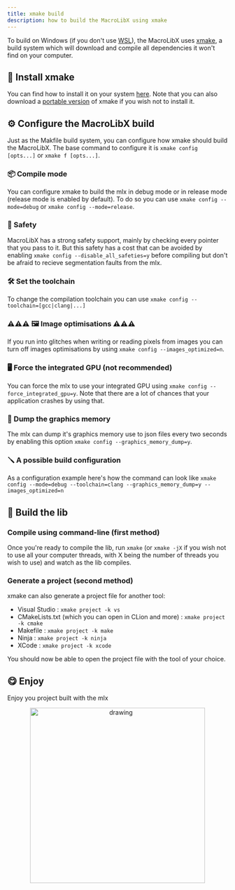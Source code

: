 ```yaml
---
title: xmake build
description: how to build the MacroLibX using xmake
---
```


To build on Windows (if you don't use [WSL](https://learn.microsoft.com/en-us/windows/wsl/install)), the MacroLibX uses [xmake](https://xmake.io), a build system which will download and compile all dependencies it won't find on your computer.

## 💾 Install xmake
You can find how to install it on your system [here](https://xmake.io/#/guide/installation). Note that you can also download a [portable version](https://github.com/xmake-io/xmake/releases) of xmake if you wish not to install it.

## ⚙️ Configure the MacroLibX build
Just as the Makfile build system, you can configure how xmake should build the MacroLibX. The base command to configure it is `xmake config [opts...]` or `xmake f [opts...]`.

### 📦 Compile mode
You can configure xmake to build the mlx in debug mode or in release mode (release mode is enabled by default). To do so you can use `xmake config --mode=debug` or `xmake config --mode=release`.

### 🦺 Safety
MacroLibX has a strong safety support, mainly by checking every pointer that you pass to it. But this safety has a cost that can be avoided by enabling `xmake config --disable_all_safeties=y` before compiling but don't be afraid to recieve segmentation faults from the mlx.

### 🛠️ Set the toolchain
To change the compilation toolchain you can use `xmake config --toolchain=[gcc|clang|...]`

### ⚠️⚠️⚠️ 🖼️ Image optimisations ⚠️⚠️⚠️
If you run into glitches when writing or reading pixels from images you can turn off images optimisations by using `xmake config --images_optimized=n`.

### 🖥️ Force the integrated GPU (not recommended)
You can force the mlx to use your integrated GPU using `xmake config --force_integrated_gpu=y`. Note that there are a lot of chances that your application crashes by using that.

### 💽 Dump the graphics memory
The mlx can dump it's graphics memory use to json files every two seconds by enabling this option `xmake config --graphics_memory_dump=y`.

### 🪛 A possible build configuration
As a configuration example here's how the command can look like `xmake config --mode=debug --toolchain=clang --graphics_memory_dump=y --images_optimized=n`

## 🚧 Build the lib

### Compile using command-line (first method)
Once you're ready to compile the lib, run `xmake` (or `xmake -jX` if you wish not to use all your computer threads, with X being the number of threads you wish to use) and watch as the lib compiles.

### Generate a project (second method)
xmake can also generate a project file for another tool:
* Visual Studio : `xmake project -k vs`
* CMakeLists.txt (which you can open in CLion and more) : `xmake project -k cmake`
* Makefile : `xmake project -k make`
* Ninja : `xmake project -k ninja`
* XCode : `xmake project -k xcode`

You should now be able to open the project file with the tool of your choice.

## 😋 Enjoy
Enjoy you project built with the mlx
<p align="center">
    <img src="./res/screenshot_test_windows.png" alt="drawing" width="400"/>
</p>
